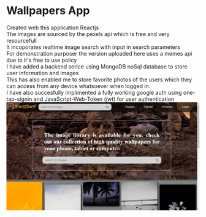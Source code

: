 # Wallpapers App

Created web this application Reactjs <br>
The images are sourced by the pexels api which is free and very resourcefull <br>
It incoporates realtime image search with input in search parameters <br>
For demonstration purposer the version uploaded here uses a memes api due to it's free to use policy<br>
I have added a backend serice using MongoDB noSql database to store user information and images<Br>
This has also enabled me to store favorite photos of the users which they can access from any device whatsoever when logged in.<br>
I have also succesfully implimented a fully working google auth using one-tap-signin and JavaScript-Web-Token (jwt) for user authentication <br>
![image](./client/src/images/readimg1.jpg)

